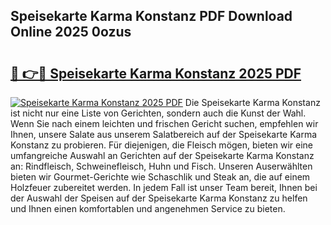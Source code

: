 ## Speisekarte Karma Konstanz PDF Download Online 2025 0ozus

# <h2><a href="http://gcdf94.nevu.top/?p=Speisekarte+Karma+Konstanz">🔗 👉🔴 Speisekarte Karma Konstanz 2025 PDF</a></h2>

[![Speisekarte Karma Konstanz 2025 PDF](https://i.imgur.com/dBaPXMq.png)](http://gcdf94.nevu.top/?p=Speisekarte+Karma+Konstanz)
Die Speisekarte Karma Konstanz ist nicht nur eine Liste von Gerichten, sondern auch die Kunst der Wahl. Wenn Sie nach einem leichten und frischen Gericht suchen, empfehlen wir Ihnen, unsere Salate aus unserem Salatbereich auf der Speisekarte Karma Konstanz zu probieren. Für diejenigen, die Fleisch mögen, bieten wir eine umfangreiche Auswahl an Gerichten auf der Speisekarte Karma Konstanz an: Rindfleisch, Schweinefleisch, Huhn und Fisch. Unseren Auserwählten bieten wir Gourmet-Gerichte wie Schaschlik und Steak an, die auf einem Holzfeuer zubereitet werden. In jedem Fall ist unser Team bereit, Ihnen bei der Auswahl der Speisen auf der Speisekarte Karma Konstanz zu helfen und Ihnen einen komfortablen und angenehmen Service zu bieten.
